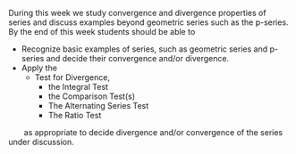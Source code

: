 During this week we study convergence and divergence properties of series and discuss examples beyond geometric series such as the p-series. By the end of this week students should be able to

- Recognize basic examples of series, such as geometric series and p-series and decide their convergence and/or divergence.
- Apply the
    -  Test for Divergence,
        - the Integral Test
        - the Comparison Test(s)
        - The Alternating Series Test
        - The Ratio Test

       as appropriate to decide divergence and/or convergence of the series under discussion.